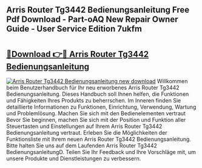 ## Arris Router Tg3442 Bedienungsanleitung Free Pdf Download - Part-oAQ New Repair Owner Guide - User Service Edition 7ukfm

# <h2><a href="http://df3ozm.blite.top/?on=Arris+Router+Tg3442+Bedienungsanleitung">🔗Download 👉🔴 Arris Router Tg3442 Bedienungsanleitung</a></h2>

[![Arris Router Tg3442 Bedienungsanleitung new download](https://i.imgur.com/lujVjoI.png)](http://df3ozm.blite.top/?on=Arris+Router+Tg3442+Bedienungsanleitung)
Willkommen beim Benutzerhandbuch für Ihr neu erworbenes Arris Router Tg3442 Bedienungsanleitung. Dieses Handbuch soll Ihnen helfen, die Funktionen und Fähigkeiten Ihres Produkts zu beherrschen. Im Inneren finden Sie detaillierte Informationen zu Funktionen, Einrichtung, Verwendung, Wartung und Problemlösung. Machen Sie sich mit den Bedienelementen vertraut Bevor Sie beginnen, machen Sie sich mit der Position und Funktion aller Steuertasten und Einstellungen auf Ihrem Arris Router Tg3442 Bedienungsanleitung vertraut. Erleben Sie die Möglichkeiten der Funktionsliste mit Ihrem neuen Arris Router Tg3442 Bedienungsanleitung. Bitte halten Sie uns auf dem Laufenden Arris Router Tg3442 BedienungsanleitungD. Teilen Sie Ihr Feedback und Ihre Vorschläge mit, um unsere Produkte und Dienstleistungen zu verbessern.
